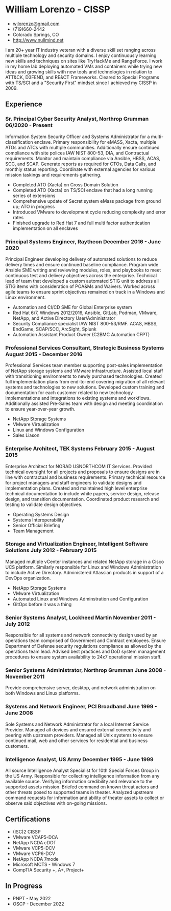 <!-- Contact Details -->
# William Lorenzo - CISSP
- <wjlorenzo@gmail.com>
- (719)660-2442
- Colorado Springs, CO
- <http://www.nullmind.net>

<!-- summary -->
I am 20+ year IT industry veteran with a diverse skill set ranging across multiple technology and security domains. I enjoy continuously learning new skills and techniques on sites like TryHackMe and RangeForce. I work in my home lab deploying automated VMs and containers while trying new ideas and growing skills with new tools and technologies in relation to ATT&CK, D3FEND, and RE&CT Frameworks. Cleared to Special Programs with TS/SCI and a "Security First" mindset since I achieved my CISSP in 2009. 

## Experience

### <span>Sr. Principal Cyber Security Analyst, Northrop Grumman</span> <span>06/2020 - Present</span>

Information System Security Officer and Systems Administrator for a multi-classification enclave. Primary responsibility for eMASS, Xacta, multiple ATOs and ATCs with multiple communities. Additionally ensure continued compliance with site polices IAW NIST 800-53, DIA, and Contractual requirements. Monitor and maintain compliance via Ansible, HBSS, ACAS, SCC, and SCAP. Generate reports as required for CTOs, Data Calls, and monthly status reporting. Coordinate with external agencies for various mission taskings and requirements gathering.

* Completed ATO (Xacta) on Cross Domain Solution
* Completed ATO (Xacta) on TS/SCI enclave that had a long running series of extensions
* Comprehensive update of Secret system eMass package from ground up; ATO in progress
* Introduced VMware to development cycle reducing complexity and error rates
* Finished upgrade to Red Hat 7 and full multi factor authentication implementation on all enclaves

### <span>Principal Systems Engineer, Raytheon</span> <span>December 2016 - June 2020</span>

Principal Engineer developing delivery of automated solutions to reduce delivery times and ensure continued baseline compliance. Program wide Ansible SME writing and reviewing modules, roles, and playbooks to meet continuous test and delivery objectives across the enterprise. Technical lead of team that developed a custom automated STIG unit to address all STIG items with consideration of POA&Ms and Waivers. Worked across agile teams to ensure sprint objectives remained on track in a Windows and Linux environment.

* Automation and CI/CD SME for Global Enterprise system
* Red Hat 6/7, Windows 2012/2016, Ansible, GitLab, Podman, VMware, NetApp, and Active Directory User/Administrator
* Security Compliance specialist IAW NIST 800-53/RMF. ACAS, HBSS, EndGame, SCAP/SCC, ArcSight, Splunk
* Automation Assistant Product Owner (C2BMC Automation CFPT)

### <span>Professional Services Consultant, Strategic Business Systems</span> <span>August 2015 - December 2016</span>

Professional Services team member supporting post-sales implementation of NetApp storage systems and VMware infrastructure. Assisted local staff with transitioning environments to newly purchased technologies. Created full implementation plans from end-to-end covering migration of all relevant systems and technologies to new solutions. Developed custom training and documentation for each customer related to new technology implementations and integrations to existing systems and workflows. Additionally assisted Pre-Sales team with design and meeting coordination to ensure year-over-year growth.

* NetApp Storage Systems
* VMware Virtualization
* Linux and Windows Configuration
* Sales Liason

### <span>Enterprise Architect, TEK Systems</span> <span>February 2015 - August 2015</span>

Enterprise Architect for NORAD USNORTHCOM IT Services. Provided technical oversight for all projects and proposals to ensure designs are in line with contractual and business requirements. Primary technical resource for project managers and staff engineers to validate designs and implementation plans. Created and maintained high level enterprise technical documentation to include white papers, service design, release design, and transition documentation. Coordinated product research and testing to validate design objectives.

* Operating Systems Design
* Systems Interoperability
* Senior Official Briefing
* Team Management

### <span>Storage and Virtualization Engineer, Intelligent Software Solutions</span> <span>July 2012 - February 2015</span>

Managed multiple vCenter instances and related NetApp storage in a Cisco UCS platform. Similarly responsible for Linux and Windows Administration to include Active Directory. Administered Atlassian products in support of a DevOps organization.

* NetApp Storage Systems
* VMware Virtualization
* Automated Linux and Windows Adminstration and Configuration
* GitOps before it was a thing

### <span>Senior Systems Analyst, Lockheed Martin</span> <span>November 2011 - July 2012</span>

Responsible for all systems and network connectivity design used by an operations team comprised of Government and Contract employees. Ensure Department of Defense security regulations compliance as allowed by the operations team lead. Advised best practices and DoD system management procedures to ensure system availability to 24x7 operational mission staff.

### <span>Senior Systems Administrator, Northrop Grumman</span> <span>June 2008 - November 2011</span>

Provide comprehensive server, desktop, and network administration on both Windows and Linux platforms.

### <span>Systems and Network Engineer, PCI Broadband</span> <span>June 1999 - June 2008</span>

Sole Systems and Network Administrator for a local Internet Service Provider. Managed all devices and ensured external connectivity and peering with upstream providers. Managed all Unix systems to ensure continued mail, web and other services for residential and business customers.

### <span>Intelligence Analyst, US Army</span> <span>December 1995 - June 1999</span>

All source Intelligence Analyst Specialist for 10th Special Forces Group in the US Army. Responsible for collecting intelligence information from any available source. Verifying information credibility and relevance to the supported assets mission. Briefed command on known threat actors and other threats posed to supported teams in theater. Analyzed upstream command requests for information and ability of theater assets to collect or observe said objectives with on-going missions.

## Certifications

* (ISC)2 CISSP
* VMware VCAP5-DCA
* NetApp NCDA cDOT
* VMware VCP5-DCV
* VMware VCP6-DCV
* NetApp NCDA 7mode
* Microsoft MCTS - Windows 7
* CompTIA Security +, A+, Project+

## In Progress

* PNPT - May 2022
* OSCP - December 2022
